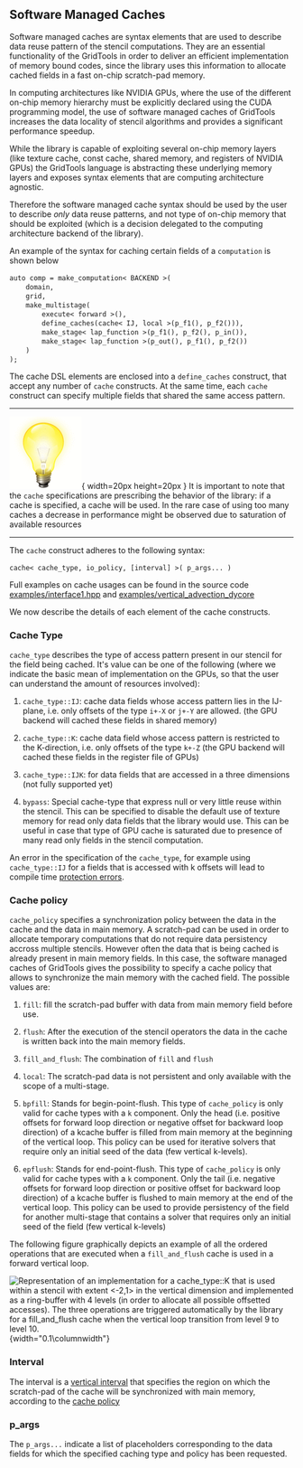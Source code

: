 ## Software Managed Caches

Software managed caches are syntax elements that are used
to describe data reuse pattern of the stencil computations. 
They are an essential functionality of the GridTools in order
to deliver an efficient implementation of memory bound codes, 
since the library uses
this information to allocate cached fields in a fast on-chip
scratch-pad memory.

In computing architectures like NVIDIA GPUs, where the use of 
the different on-chip memory hierarchy must be explicitly 
declared using the CUDA programming model, the use of software managed 
caches of GridTools increases the data locality of stencil algorithms 
and provides a significant performance speedup. 

While the library is capable of exploiting several on-chip memory layers
(like texture cache, const cache, shared memory, and registers of NVIDIA GPUs) 
the GridTools language is abstracting these underlying memory layers and 
exposes syntax elements that are computing architecture agnostic.   

Therefore the software managed cache syntax should be used by the 
user to describe *only* data reuse patterns, and not type of 
on-chip memory that should be exploited (which is a decision delegated to 
the computing architecture backend of the library).
  
An example of the syntax for caching certain fields of a
`computation` is shown below

~~~~~~~~{.cpp}
auto comp = make_computation< BACKEND >(
    domain,
    grid,
    make_multistage(
        execute< forward >(),
        define_caches(cache< IJ, local >(p_f1(), p_f2())),
        make_stage< lap_function >(p_f1(), p_f2(), p_in()),
        make_stage< lap_function >(p_out(), p_f1(), p_f2())
    )
);
~~~~~~~~

The cache DSL elements are enclosed into a `define_caches` construct,
that accept any number of `cache` constructs. At the same time, each
`cache` construct can specify multiple fields that shared the same
access pattern.


---------------------------------------------------   --------------------------------------------------------
![Tip](figures/hint.gif){ width=20px height=20px }
                                                      It is important to note that the `cache` specifications
                                                      are prescribing the behavior of the library: if a cache
                                                      is specified, a cache will be used. In the rare case of
                                                      using too many caches a decrease in performance might be
                                                      observed due to saturation of available resources
---------------------------------------------------   --------------------------------------------------------


The `cache` construct adheres to the following syntax:

    cache< cache_type, io_policy, [interval] >( p_args... ) 

Full examples on cache usages can be found in the source code 
[examples/interface1.hpp](https://github.com/GridTools/gridtools/blob/master/examples/interface1.hpp) 
and
[examples/vertical_advection_dycore](https://github.com/GridTools/gridtools/blob/master/examples/vertical_advection_dycore.hpp)

We now describe the details of each element of the cache constructs.

### Cache Type

`cache_type` describes the type of access pattern present in our stencil for the field being cached. It's
value can be one of the following (where we indicate the basic mean of implementation on the GPUs, so that the user can understand the amount of resources involved):

1.  `cache_type::IJ`: cache data fields whose access pattern lies in the IJ-plane, i.e. only offsets of the type `i+-X` or `j+-Y` are allowed. 
(the GPU backend will cached these fields in shared memory)

2.  `cache_type::K`: cache data field whose access pattern is restricted to the
    K-direction, i.e. only offsets of the type `k+-Z` (the GPU backend will cached these fields in the register file of GPUs)

3.  `cache_type::IJK`: for data fields that are accessed in a three dimensions (not fully supported yet)

4.  `bypass`: Special cache-type that express null or very little reuse
    within the stencil. This can be specified to disable the default use of texture memory for read only data fields that the library would use.
    This can be useful in case that type of GPU cache is saturated due to presence of many read only fields in the stencil computation. 

An error in the specification of the `cache_type`, for example using `cache_type::IJ` for a fields that is accessed with k offsets will lead to compile time 
[protection errors](#syntax-compile-time-protections).

### Cache policy

`cache_policy` specifies a synchronization policy between the data in the cache and the data in main memory. A scratch-pad can be used 
in order to allocate temporary computations that do not require data persistency accross multiple stencils. However often the data that is
being cached is already present in main memory fields. In this case, the software managed caches of GridTools gives the possibility 
to specify a cache policy that allows to synchronize the main memory with the cached field. 
The possible values are:

 1. `fill`: fill the scratch-pad buffer with data from main memory field before use.

 2. `flush`: After the execution of the stencil operators the data in
 the cache is written back into the main memory fields.

 3. `fill_and_flush`: The combination of `fill` and `flush`

 4. `local`: The scratch-pad data is not persistent and only available with the scope of a multi-stage.

 5. `bpfill`: Stands for begin-point-flush. This type of `cache_policy` is only valid for cache types with a `k` component. 
Only the head (i.e. positive offsets for forward loop direction or negative offset for backward loop direction) of a kcache buffer is filled 
from main memory at the beginning of the vertical loop. 
This policy can be used for iterative solvers that require only
an initial seed of the data (few vertical k-levels). 
 
 6. `epflush`: Stands for end-point-flush. This type of `cache_policy` is only valid for cache types with a `k` component. 
 Only the tail (i.e. negative offsets for forward loop direction or positive offset for backward loop direction) of a kcache buffer is flushed to 
main memory at the end of the vertical loop. This policy can be used to provide persistency of the field 
 for another  multi-stage that contains a solver that requires only an initial seed of the field (few vertical k-levels) 
 
 
 The following figure graphically depicts an example of all the ordered operations that are executed when a `fill_and_flush`
  cache is used in a forward vertical loop. 
 
 ![Representation of an implementation for a `cache_type::K` that is used within a 
 stencil with extent `<-2,1>` in the vertical dimension and implemented as a ring-buffer with 4 levels (in order to allocate all possible offsetted accesses). The three operations 
 are triggered automatically by the library for a `fill_and_flush` cache when the vertical loop transition from level 9 to level 10.    ](figures/kcache_ex.png){width="0.1\columnwidth"}

### Interval

The interval is a [vertical interval](#vertical-regions-and-vertical-boundary-conditions) that specifies the region on which the scratch-pad of the cache
will be synchronized with main memory, according to the [cache policy](#cache-policy)


### p_args

The `p_args...` indicate a list of placeholders corresponding to the
data fields for which the specified caching type and policy has been
requested.

